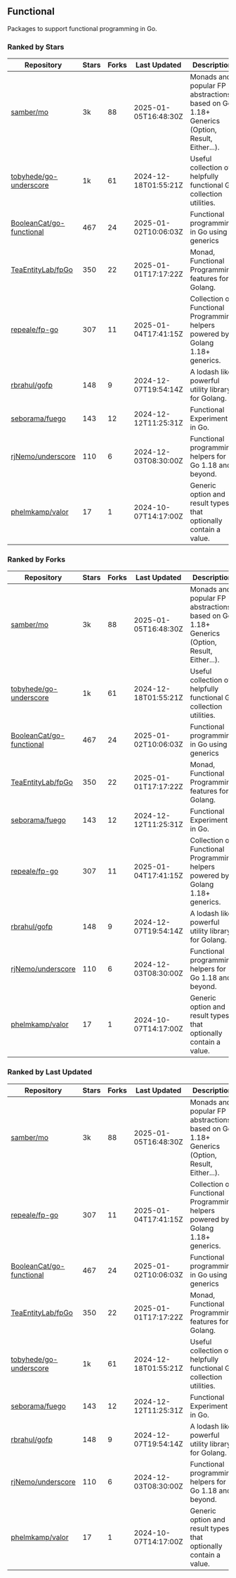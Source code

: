 ## Functional

Packages to support functional programming in Go.

### Ranked by Stars

| Repository | Stars | Forks | Last Updated | Description | 
|------------|-------|-------|--------------|-------------|
| [samber/mo](https://github.com/samber/mo) | 3k | 88 | 2025-01-05T16:48:30Z |  Monads and popular FP abstractions, based on Go 1.18+ Generics (Option, Result, Either...). |
| [tobyhede/go-underscore](https://github.com/tobyhede/go-underscore) | 1k | 61 | 2024-12-18T01:55:21Z |  Useful collection of helpfully functional Go collection utilities. |
| [BooleanCat/go-functional](https://github.com/BooleanCat/go-functional) | 467 | 24 | 2025-01-02T10:06:03Z |  Functional programming in Go using generics |
| [TeaEntityLab/fpGo](https://github.com/TeaEntityLab/fpGo) | 350 | 22 | 2025-01-01T17:17:22Z |  Monad, Functional Programming features for Golang. |
| [repeale/fp-go](https://github.com/repeale/fp-go) | 307 | 11 | 2025-01-04T17:41:15Z |  Collection of Functional Programming helpers powered by Golang 1.18+ generics. |
| [rbrahul/gofp](https://github.com/rbrahul/gofp) | 148 | 9 | 2024-12-07T19:54:14Z |  A lodash like powerful utility library for Golang. |
| [seborama/fuego](https://github.com/seborama/fuego) | 143 | 12 | 2024-12-12T11:25:31Z |  Functional Experiment in Go. |
| [rjNemo/underscore](https://github.com/rjNemo/underscore) | 110 | 6 | 2024-12-03T08:30:00Z |  Functional programming helpers for Go 1.18 and beyond. |
| [phelmkamp/valor](https://github.com/phelmkamp/valor) | 17 | 1 | 2024-10-07T14:17:00Z |  Generic option and result types that optionally contain a value. |

### Ranked by Forks

| Repository | Stars | Forks | Last Updated | Description | 
|------------|-------|-------|--------------|-------------|
| [samber/mo](https://github.com/samber/mo) | 3k | 88 | 2025-01-05T16:48:30Z |  Monads and popular FP abstractions, based on Go 1.18+ Generics (Option, Result, Either...). |
| [tobyhede/go-underscore](https://github.com/tobyhede/go-underscore) | 1k | 61 | 2024-12-18T01:55:21Z |  Useful collection of helpfully functional Go collection utilities. |
| [BooleanCat/go-functional](https://github.com/BooleanCat/go-functional) | 467 | 24 | 2025-01-02T10:06:03Z |  Functional programming in Go using generics |
| [TeaEntityLab/fpGo](https://github.com/TeaEntityLab/fpGo) | 350 | 22 | 2025-01-01T17:17:22Z |  Monad, Functional Programming features for Golang. |
| [seborama/fuego](https://github.com/seborama/fuego) | 143 | 12 | 2024-12-12T11:25:31Z |  Functional Experiment in Go. |
| [repeale/fp-go](https://github.com/repeale/fp-go) | 307 | 11 | 2025-01-04T17:41:15Z |  Collection of Functional Programming helpers powered by Golang 1.18+ generics. |
| [rbrahul/gofp](https://github.com/rbrahul/gofp) | 148 | 9 | 2024-12-07T19:54:14Z |  A lodash like powerful utility library for Golang. |
| [rjNemo/underscore](https://github.com/rjNemo/underscore) | 110 | 6 | 2024-12-03T08:30:00Z |  Functional programming helpers for Go 1.18 and beyond. |
| [phelmkamp/valor](https://github.com/phelmkamp/valor) | 17 | 1 | 2024-10-07T14:17:00Z |  Generic option and result types that optionally contain a value. |

### Ranked by Last Updated

| Repository | Stars | Forks | Last Updated | Description | 
|------------|-------|-------|--------------|-------------|
| [samber/mo](https://github.com/samber/mo) | 3k | 88 | 2025-01-05T16:48:30Z |  Monads and popular FP abstractions, based on Go 1.18+ Generics (Option, Result, Either...). |
| [repeale/fp-go](https://github.com/repeale/fp-go) | 307 | 11 | 2025-01-04T17:41:15Z |  Collection of Functional Programming helpers powered by Golang 1.18+ generics. |
| [BooleanCat/go-functional](https://github.com/BooleanCat/go-functional) | 467 | 24 | 2025-01-02T10:06:03Z |  Functional programming in Go using generics |
| [TeaEntityLab/fpGo](https://github.com/TeaEntityLab/fpGo) | 350 | 22 | 2025-01-01T17:17:22Z |  Monad, Functional Programming features for Golang. |
| [tobyhede/go-underscore](https://github.com/tobyhede/go-underscore) | 1k | 61 | 2024-12-18T01:55:21Z |  Useful collection of helpfully functional Go collection utilities. |
| [seborama/fuego](https://github.com/seborama/fuego) | 143 | 12 | 2024-12-12T11:25:31Z |  Functional Experiment in Go. |
| [rbrahul/gofp](https://github.com/rbrahul/gofp) | 148 | 9 | 2024-12-07T19:54:14Z |  A lodash like powerful utility library for Golang. |
| [rjNemo/underscore](https://github.com/rjNemo/underscore) | 110 | 6 | 2024-12-03T08:30:00Z |  Functional programming helpers for Go 1.18 and beyond. |
| [phelmkamp/valor](https://github.com/phelmkamp/valor) | 17 | 1 | 2024-10-07T14:17:00Z |  Generic option and result types that optionally contain a value. |

